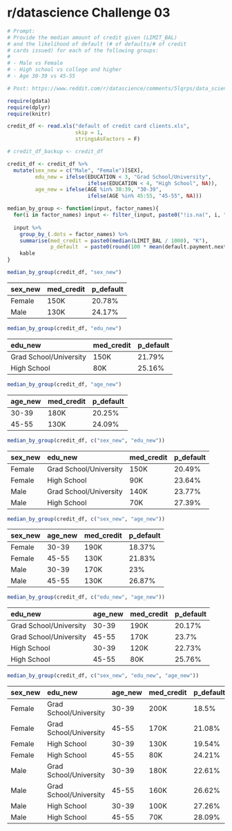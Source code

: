 r/datascience Challenge 03
================

``` r
# Prompt:
# Provide the median amount of credit given (LIMIT_BAL) 
# and the likelihood of default (# of defaults/# of credit 
# cards issued) for each of the following groups:
#
# - Male vs Female
# - High school vs college and higher
# - Age 30-39 vs 45-55

# Post: https://www.reddit.com/r/datascience/comments/5lqrps/data_science_challenge_3/

require(gdata)
require(dplyr)
require(knitr)
```

``` r
credit_df <- read.xls("default of credit card clients.xls", 
                      skip = 1, 
                      stringsAsFactors = F)

# credit_df_backup <- credit_df

credit_df <- credit_df %>%
  mutate(sex_new = c("Male", "Female")[SEX],
         edu_new = ifelse(EDUCATION < 3, "Grad School/University",
                          ifelse(EDUCATION < 4, "High School", NA)),
         age_new = ifelse(AGE %in% 30:39, "30-39",
                          ifelse(AGE %in% 45:55, "45-55", NA)))

median_by_group <- function(input, factor_names){
  for(i in factor_names) input <- filter_(input, paste0("!is.na(", i, ")"))
  
  input %>% 
    group_by_(.dots = factor_names) %>%
    summarise(med_credit = paste0(median(LIMIT_BAL / 1000), "K"),
              p_default  = paste0(round(100 * mean(default.payment.next.month), 2), "%")) %>%
    kable
}

median_by_group(credit_df, "sex_new")
```

| sex\_new | med\_credit | p\_default |
|:---------|:------------|:-----------|
| Female   | 150K        | 20.78%     |
| Male     | 130K        | 24.17%     |

``` r
median_by_group(credit_df, "edu_new")
```

| edu\_new               | med\_credit | p\_default |
|:-----------------------|:------------|:-----------|
| Grad School/University | 150K        | 21.79%     |
| High School            | 80K         | 25.16%     |

``` r
median_by_group(credit_df, "age_new")
```

| age\_new | med\_credit | p\_default |
|:---------|:------------|:-----------|
| 30-39    | 180K        | 20.25%     |
| 45-55    | 130K        | 24.09%     |

``` r
median_by_group(credit_df, c("sex_new", "edu_new"))
```

| sex\_new | edu\_new               | med\_credit | p\_default |
|:---------|:-----------------------|:------------|:-----------|
| Female   | Grad School/University | 150K        | 20.49%     |
| Female   | High School            | 90K         | 23.64%     |
| Male     | Grad School/University | 140K        | 23.77%     |
| Male     | High School            | 70K         | 27.39%     |

``` r
median_by_group(credit_df, c("sex_new", "age_new"))
```

| sex\_new | age\_new | med\_credit | p\_default |
|:---------|:---------|:------------|:-----------|
| Female   | 30-39    | 190K        | 18.37%     |
| Female   | 45-55    | 130K        | 21.83%     |
| Male     | 30-39    | 170K        | 23%        |
| Male     | 45-55    | 130K        | 26.87%     |

``` r
median_by_group(credit_df, c("edu_new", "age_new"))
```

| edu\_new               | age\_new | med\_credit | p\_default |
|:-----------------------|:---------|:------------|:-----------|
| Grad School/University | 30-39    | 190K        | 20.17%     |
| Grad School/University | 45-55    | 170K        | 23.7%      |
| High School            | 30-39    | 120K        | 22.73%     |
| High School            | 45-55    | 80K         | 25.76%     |

``` r
median_by_group(credit_df, c("sex_new", "edu_new", "age_new"))
```

| sex\_new | edu\_new               | age\_new | med\_credit | p\_default |
|:---------|:-----------------------|:---------|:------------|:-----------|
| Female   | Grad School/University | 30-39    | 200K        | 18.5%      |
| Female   | Grad School/University | 45-55    | 170K        | 21.08%     |
| Female   | High School            | 30-39    | 130K        | 19.54%     |
| Female   | High School            | 45-55    | 80K         | 24.21%     |
| Male     | Grad School/University | 30-39    | 180K        | 22.61%     |
| Male     | Grad School/University | 45-55    | 160K        | 26.62%     |
| Male     | High School            | 30-39    | 100K        | 27.26%     |
| Male     | High School            | 45-55    | 70K         | 28.09%     |

